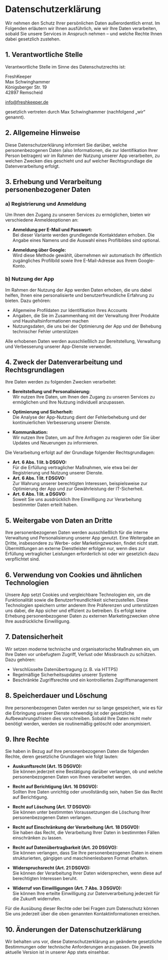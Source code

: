 # Datenschutzerklärung

Wir nehmen den Schutz Ihrer persönlichen Daten außerordentlich ernst. Im Folgenden erläutern wir Ihnen ausführlich, wie wir Ihre Daten verarbeiten, sobald Sie unsere Services in Anspruch nehmen – und welche Rechte Ihnen dabei gesetzlich zustehen.

## 1. Verantwortliche Stelle

Verantwortliche Stelle im Sinne des Datenschutzrechts ist:

FreshKeeper  
Max Schwinghammer  
Königsberger Str. 19  
42897 Remscheid  

info@freshkeeper.de

gesetzlich vertreten durch Max Schwinghammer (nachfolgend „wir“ genannt).

## 2. Allgemeine Hinweise

Diese Datenschutzerklärung informiert Sie darüber, welche personenbezogenen Daten (also Informationen, die zur Identifikation Ihrer Person beitragen) wir im Rahmen der Nutzung unserer App verarbeiten, zu welchen Zwecken dies geschieht und auf welcher Rechtsgrundlage die Datenverarbeitung erfolgt.

## 3. Erhebung und Verarbeitung personenbezogener Daten

### a) Registrierung und Anmeldung

Um Ihnen den Zugang zu unseren Services zu ermöglichen, bieten wir verschiedene Anmeldeoptionen an:
- **Anmeldung per E-Mail und Passwort:**  
  Bei dieser Variante werden grundlegende Kontaktdaten erhoben. Die Angabe eines Namens und die Auswahl eines Profilbildes sind optional.
  
- **Anmeldung über Google:**  
  Wird diese Methode gewählt, übernehmen wir automatisch Ihr öffentlich zugängliches Profilbild sowie Ihre E-Mail-Adresse aus Ihrem Google-Konto.

### b) Nutzung der App

Im Rahmen der Nutzung der App werden Daten erhoben, die uns dabei helfen, Ihnen eine personalisierte und benutzerfreundliche Erfahrung zu bieten. Dazu gehören:
- Allgemeine Profildaten zur Identifikation Ihres Accounts
- Angaben, die Sie im Zusammenhang mit der Verwaltung Ihrer Produkte und Haushaltsinformationen machen
- Nutzungsdaten, die uns bei der Optimierung der App und der Behebung technischer Fehler unterstützen

Alle erhobenen Daten werden ausschließlich zur Bereitstellung, Verwaltung und Verbesserung unserer App-Dienste verwendet.

## 4. Zweck der Datenverarbeitung und Rechtsgrundlagen

Ihre Daten werden zu folgenden Zwecken verarbeitet:

- **Bereitstellung und Personalisierung:**  
  Wir nutzen Ihre Daten, um Ihnen den Zugang zu unseren Services zu ermöglichen und Ihre Nutzung individuell anzupassen.

- **Optimierung und Sicherheit:**  
  Die Analyse der App-Nutzung dient der Fehlerbehebung und der kontinuierlichen Verbesserung unserer Dienste.

- **Kommunikation:**  
  Wir nutzen Ihre Daten, um auf Ihre Anfragen zu reagieren oder Sie über Updates und Neuerungen zu informieren.

Die Verarbeitung erfolgt auf der Grundlage folgender Rechtsgrundlagen:
- **Art. 6 Abs. 1 lit. b DSGVO:**  
  Für die Erfüllung vertraglicher Maßnahmen, wie etwa bei der Registrierung und Nutzung unserer Dienste.
- **Art. 6 Abs. 1 lit. f DSGVO:**  
  Zur Wahrung unserer berechtigten Interessen, beispielsweise zur Optimierung der App und zur Gewährleistung der IT-Sicherheit.
- **Art. 6 Abs. 1 lit. a DSGVO:**  
  Soweit Sie uns ausdrücklich Ihre Einwilligung zur Verarbeitung bestimmter Daten erteilt haben.

## 5. Weitergabe von Daten an Dritte

Ihre personenbezogenen Daten werden ausschließlich für die interne Verwaltung und Personalisierung unserer App genutzt. Eine Weitergabe an Dritte, insbesondere zu Werbe- oder Marketingzwecken, findet nicht statt. Übermittlungen an externe Dienstleister erfolgen nur, wenn dies zur Erfüllung vertraglicher Leistungen erforderlich ist oder wir gesetzlich dazu verpflichtet sind.

## 6. Verwendung von Cookies und ähnlichen Technologien

Unsere App setzt Cookies und vergleichbare Technologien ein, um die Funktionalität sowie die Benutzerfreundlichkeit sicherzustellen. Diese Technologien speichern unter anderem Ihre Präferenzen und unterstützen uns dabei, die App sicher und effizient zu betreiben. Es erfolgt keine Erhebung personenbezogener Daten zu externen Marketingzwecken ohne Ihre ausdrückliche Einwilligung.

## 7. Datensicherheit

Wir setzen moderne technische und organisatorische Maßnahmen ein, um Ihre Daten vor unbefugtem Zugriff, Verlust oder Missbrauch zu schützen. Dazu gehören:
- Verschlüsselte Datenübertragung (z. B. via HTTPS)
- Regelmäßige Sicherheitsupdates unserer Systeme
- Beschränkte Zugriffsrechte und ein kontrolliertes Zugriffsmanagement

## 8. Speicherdauer und Löschung

Ihre personenbezogenen Daten werden nur so lange gespeichert, wie es für die Erbringung unserer Dienste notwendig ist oder gesetzliche Aufbewahrungsfristen dies vorschreiben. Sobald Ihre Daten nicht mehr benötigt werden, werden sie routinemäßig gelöscht oder anonymisiert.

## 9. Ihre Rechte

Sie haben in Bezug auf Ihre personenbezogenen Daten die folgenden Rechte, deren gesetzliche Grundlagen wie folgt lauten:

- **Auskunftsrecht (Art. 15 DSGVO):**  
  Sie können jederzeit eine Bestätigung darüber verlangen, ob und welche personenbezogenen Daten von Ihnen verarbeitet werden.

- **Recht auf Berichtigung (Art. 16 DSGVO):**  
  Sollten Ihre Daten unrichtig oder unvollständig sein, haben Sie das Recht auf Berichtigung.

- **Recht auf Löschung (Art. 17 DSGVO):**  
  Sie können unter bestimmten Voraussetzungen die Löschung Ihrer personenbezogenen Daten verlangen.

- **Recht auf Einschränkung der Verarbeitung (Art. 18 DSGVO):**  
  Sie haben das Recht, die Verarbeitung Ihrer Daten in bestimmten Fällen einschränken zu lassen.

- **Recht auf Datenübertragbarkeit (Art. 20 DSGVO):**  
  Sie können verlangen, dass Sie Ihre personenbezogenen Daten in einem strukturierten, gängigen und maschinenlesbaren Format erhalten.

- **Widerspruchsrecht (Art. 21 DSGVO):**  
  Sie können der Verarbeitung Ihrer Daten widersprechen, wenn diese auf berechtigten Interessen beruht.

- **Widerruf von Einwilligungen (Art. 7 Abs. 3 DSGVO):**  
  Sie können Ihre erteilte Einwilligung zur Datenverarbeitung jederzeit für die Zukunft widerrufen.

Für die Ausübung dieser Rechte oder bei Fragen zum Datenschutz können Sie uns jederzeit über die oben genannten Kontaktinformationen erreichen.

## 10. Änderungen der Datenschutzerklärung

Wir behalten uns vor, diese Datenschutzerklärung an geänderte gesetzliche Bestimmungen oder technische Anforderungen anzupassen. Die jeweils aktuelle Version ist in unserer App stets einsehbar.
